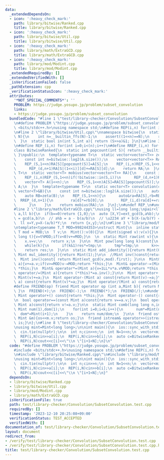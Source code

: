 ```yaml
---
data:
  _extendedDependsOn:
  - icon: ':heavy_check_mark:'
    path: library/bitwise/Ranked.cpp
    title: library/bitwise/Ranked.cpp
  - icon: ':heavy_check_mark:'
    path: library/bitwise/Util.cpp
    title: library/bitwise/Util.cpp
  - icon: ':heavy_check_mark:'
    path: library/math/ExtraGCD.cpp
    title: library/math/ExtraGCD.cpp
  - icon: ':heavy_check_mark:'
    path: library/mod/Modint.cpp
    title: library/mod/Modint.cpp
  _extendedRequiredBy: []
  _extendedVerifiedWith: []
  _isVerificationFailed: false
  _pathExtension: cpp
  _verificationStatusIcon: ':heavy_check_mark:'
  attributes:
    '*NOT_SPECIAL_COMMENTS*': ''
    PROBLEM: https://judge.yosupo.jp/problem/subset_convolution
    links:
    - https://judge.yosupo.jp/problem/subset_convolution
  bundledCode: "#line 1 \"test/library-checker/Convolution/SubsetConvolution.test.cpp\"\
    \n#define PROBLEM \"https://judge.yosupo.jp/problem/subset_convolution\"\n#include\
    \ <bits/stdc++.h>\nusing namespace std;\n#define REP(i,n) for(int i=0;i<(n);i++)\n\
    \n#line 2 \"library/bitwise/Util.cpp\"\nnamespace bitwise{\n  static int log2(int\
    \ N){\n    int n=__builtin_ffs(N)-1;\n    assert((1<<n)==N);\n    return n;\n\
    \  }\n  static bool in(int S,int a){ return (S>>a)&1; }\n}\n#line 3 \"library/bitwise/Ranked.cpp\"\
    \n#define REP_(i,n) for(int i=0;i<(n);i++)\n#define RREP_(i,n) for(int i=(n)-1;i>=0;i--)\n\
    class BitwiseRanked{\n  static int popcount(int S){ return __builtin_popcount(S);\
    \ }\npublic:\n  template<typename T>\n  static vector<vector<T>> zeta(const vector<T>&A){\n\
    \    const int n=bitwise::log2(A.size());\n    vector<vector<T>> RA(1<<n,vector<T>(n+1,0));\n\
    \    REP_(S,1<<n)RA[S][popcount(S)]=A[S];\n    REP_(i,n)REP_(S,1<<n)if(!bitwise::in(S,i))\n\
    \      REP_(d,n+1)RA[S|(1<<i)][d]+=RA[S][d];\n    return RA;\n  }\n  template<typename\
    \ T>\n  static vector<T> mobius(vector<vector<T>> RA){\n    const int n=bitwise::log2(RA.size());\n\
    \    REP_(i,n)REP_(S,1<<n)if(!bitwise::in(S,i))\n      REP_(d,n+1)RA[S|(1<<i)][d]-=RA[S][d];\n\
    \    vector<T> A(1<<n);\n    REP_(S,1<<n)A[S]=RA[S][popcount(S)];\n    return\
    \ A;\n  }\n  template<typename T>\n  static vector<T> convolution(const vector<T>&A,const\
    \ vector<T>&B){\n    const int n=bitwise::log2(A.size());\n    auto RA=zeta(A);\n\
    \    auto RB=zeta(B);\n    REP_(S,1<<n){\n      auto&ra=RA[S],rb=RB[S];\n    \
    \  RREP_(d,n+1){\n        ra[d]*=rb[0];\n        REP_(i,d)ra[d]+=ra[i]*rb[d-i];\n\
    \      }\n    }\n    return mobius(RA);\n  }\n};\n#undef REP_\n#undef RREP_\n\
    #line 2 \"library/math/ExtraGCD.cpp\"\nusing ll=long long;\npair<ll,ll> ext_gcd(ll\
    \ a,ll b){\n  if(b==0)return {1,0};\n  auto [X,Y]=ext_gcd(b,a%b);\n  // bX + (a%b)Y\
    \ = gcd(a,b)\n  // a%b = a - b(a/b)\n  // \u2234 aY + b(X-(a/b)Y) = gcd(a,b)\n\
    \  ll x=Y,y=X-(a/b)*Y;\n  return {x,y};\n}\n#line 3 \"library/mod/Modint.cpp\"\
    \ntemplate<typename T,T MOD=998244353>\nstruct Mint{\n  inline static constexpr\
    \ T mod = MOD;\n  T v;\n  Mint():v(0){}\n  Mint(signed v):v(v){}\n  Mint(long\
    \ long t){v=t%MOD;if(v<0)v+=MOD;}\n  \n  static Mint raw(int v){\n    Mint x;\n\
    \    x.v=v;\n    return x;\n  }\n\n  Mint pow(long long k)const{\n    Mint res(1),tmp(v);\n\
    \    while(k){\n      if(k&1)res*=tmp;\n      tmp*=tmp;\n      k>>=1;\n    }\n\
    \    return res;\n  }\n\n  static Mint add_identity(){return Mint(0);}\n  static\
    \ Mint mul_identity(){return Mint(1);}\n\n  //Mint inv()const{return pow(MOD-2);}\n\
    \  Mint inv()const{ return Mint(ext_gcd(v,mod).first); }\n\n  Mint& operator+=(Mint\
    \ a){v+=a.v;if(v>=MOD)v-=MOD;return *this;}\n  Mint& operator-=(Mint a){v+=MOD-a.v;if(v>=MOD)v-=MOD;return\
    \ *this;}\n  Mint& operator*=(Mint a){v=1LL*v*a.v%MOD;return *this;}\n  Mint&\
    \ operator/=(Mint a){return (*this)*=a.inv();}\n\n  Mint operator+(Mint a) const{return\
    \ Mint(v)+=a;}\n  Mint operator-(Mint a) const{return Mint(v)-=a;}\n  Mint operator*(Mint\
    \ a) const{return Mint(v)*=a;}\n  Mint operator/(Mint a) const{return Mint(v)/=a;}\n\
    #define FRIEND(op) friend Mint operator op (int a,Mint b){ return Mint(a) op b;\
    \ }\n  FRIEND(+);\n  FRIEND(-);\n  FRIEND(*);\n  FRIEND(/);\n#undef FRIEND\n \
    \ Mint operator+() const{return *this;}\n  Mint operator-() const{return v?Mint(MOD-v):Mint(v);}\n\
    \n  bool operator==(const Mint a)const{return v==a.v;}\n  bool operator!=(const\
    \ Mint a)const{return v!=a.v;}\n\n  static Mint comb(long long n,int k){\n   \
    \ Mint num(1),dom(1);\n    for(int i=0;i<k;i++){\n      num*=Mint(n-i);\n    \
    \  dom*=Mint(i+1);\n    }\n    return num/dom;\n  }\n\n  friend ostream& operator<<(ostream&os,const\
    \ Mint &m){os<<m.v;return os;}\n  friend istream& operator>>(istream&is,Mint &m){is>>m.v;m.v%=MOD;if(m.v<0)m.v+=MOD;return\
    \ is;}\n};\n#line 8 \"test/library-checker/Convolution/SubsetConvolution.test.cpp\"\
    \nusing mint=Mint<long long>;\n\nint main(){\n  ios::sync_with_stdio(false);\n\
    \  cin.tie(nullptr);\n\n  int n;cin>>n;\n  int N=1<<n;\n  vector<mint> a(N),b(N);\n\
    \  REP(i,N)cin>>a[i];\n  REP(i,N)cin>>b[i];\n  auto c=BitwiseRanked::convolution(a,b);\n\
    \  REP(i,N)cout<<c[i]<<\"\\n \"[i+1<N];\n}\n"
  code: "#define PROBLEM \"https://judge.yosupo.jp/problem/subset_convolution\"\n\
    #include <bits/stdc++.h>\nusing namespace std;\n#define REP(i,n) for(int i=0;i<(n);i++)\n\
    \n#include \"library/bitwise/Ranked.cpp\"\n#include \"library/mod/Modint.cpp\"\
    \nusing mint=Mint<long long>;\n\nint main(){\n  ios::sync_with_stdio(false);\n\
    \  cin.tie(nullptr);\n\n  int n;cin>>n;\n  int N=1<<n;\n  vector<mint> a(N),b(N);\n\
    \  REP(i,N)cin>>a[i];\n  REP(i,N)cin>>b[i];\n  auto c=BitwiseRanked::convolution(a,b);\n\
    \  REP(i,N)cout<<c[i]<<\"\\n \"[i+1<N];\n}"
  dependsOn:
  - library/bitwise/Ranked.cpp
  - library/bitwise/Util.cpp
  - library/mod/Modint.cpp
  - library/math/ExtraGCD.cpp
  isVerificationFile: true
  path: test/library-checker/Convolution/SubsetConvolution.test.cpp
  requiredBy: []
  timestamp: '2023-12-10 20:25:08+09:00'
  verificationStatus: TEST_ACCEPTED
  verifiedWith: []
documentation_of: test/library-checker/Convolution/SubsetConvolution.test.cpp
layout: document
redirect_from:
- /verify/test/library-checker/Convolution/SubsetConvolution.test.cpp
- /verify/test/library-checker/Convolution/SubsetConvolution.test.cpp.html
title: test/library-checker/Convolution/SubsetConvolution.test.cpp
---
```

